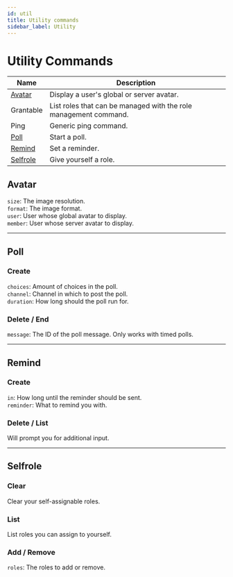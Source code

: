 ```yaml
---
id: util
title: Utility commands
sidebar_label: Utility
---
```


# Utility Commands

| Name                          | Description                                                                  |
|-------------------------------|------------------------------------------------------------------------------|
| [Avatar](#avatar)             | Display a user's global or server avatar.                                    |
| Grantable                     | List roles that can be managed with the role management command.             |
| Ping                          | Generic ping command.                                                        |
| [Poll](#poll)                 | Start a poll.                                                                |
| [Remind](#remind)             | Set a reminder.                                                              |
| [Selfrole](#selfrole)         | Give yourself a role.                                                        |

## Avatar  
`size`: The image resolution.  
`format`: The image format.  
`user`: User whose global avatar to display.  
`member`: User whose server avatar to display.  

---
## Poll
### Create
`choices`: Amount of choices in the poll.  
`channel`: Channel in which to post the poll.  
`duration`: How long should the poll run for.  
### Delete / End
`message`: The ID of the poll message. Only works with timed polls.  

---
## Remind  
### Create  
`in`: How long until the reminder should be sent.  
`reminder`: What to remind you with.  
### Delete / List
Will prompt you for additional input.

---
## Selfrole  
### Clear
Clear your self-assignable roles.  
### List  
List roles you can assign to yourself.  
### Add / Remove
`roles`: The roles to add or remove.
